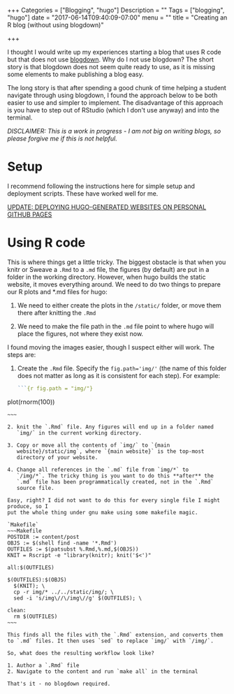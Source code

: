 +++
Categories = ["Blogging", "hugo"]
Description = ""
Tags = ["blogging", "hugo"]
date = "2017-06-14T09:40:09-07:00"
menu = ""
title = "Creating an R blog (without using blogdown)"

+++

I thought I would write up my experiences starting a blog that uses R
code but that does not
use [blogdown](https://github.com/rstudio/blogdown). Why do I not use
blogdown? The short story is that blogdown does not seem quite ready to use,
as it is missing some elements to make publishing a blog easy. 

The long story is that after
spending a good chunk of time helping a student navigate through using
blogdown, I found the approach below to be both easier to use and
simpler to implement. The
disadvantage of this approach is you have to step out of RStudio (which
I don't use anyway) and into the terminal.

*DISCLAIMER: This is a work in progress - I am not big on writing
blogs, so please forgive me if this is not helpful.*

# Setup

I recommend following the instructions here for simple setup and
 deployment scripts. These have worked well for me.
 
[UPDATE: DEPLOYING HUGO-GENERATED WEBSITES ON PERSONAL GITHUB PAGES](https://hjdskes.github.io/blog/update-deploying-hugo-on-personal-gh-pages/)

# Using R code

This is where things get a little tricky. The biggest obstacle is that
when you knitr or Sweave a `.Rmd` to a `.md` file, the
figures (by default) are put in a folder in the working
directory. However, when hugo builds the static website, it moves
everything around. We need to do two things to prepare our R plots and
\*.md files for hugo:

  1. We need to either create the plots in the `/static/` folder, or
     move them there after knitting the `.Rmd`
  
  2. We need to make the file path in the `.md` file point to where
     hugo will place the figures, not where they exist now.
	 
I found moving the images easier, though I suspect either will work. The steps are:

  1. Create the `.Rmd` file. Specify the `fig.path='img/'` (the name of
     this folder does not matter as long as it is consistent for each
     step). For example:
	 
	 ~~~R
	 ```{r fig.path = "img/"}
  plot(rnorm(100))
  ```
  ~~~

  2. knit the `.Rmd` file. Any figures will end up in a folder named
     `img/` in the current working directory.
  
  3. Copy or move all the contents of `img/` to `{main
     website}/static/img`, where `{main website}` is the top-most
     directory of your website.
  
  4. Change all references in the `.md` file from `img/*` to
     `/img/*`. The tricky thing is you want to do this **after** the
     `.md` file has been programmatically created, not in the `.Rmd`
     source file.
	 
Easy, right? I did not want to do this for every single file I might produce, so I
put the whole thing under gnu make using some makefile magic.

 `Makefile`
~~~Makefile
POSTDIR := content/post
OBJS := $(shell find -name '*.Rmd')
OUTFILES := $(patsubst %.Rmd,%.md,$(OBJS))
KNIT = Rscript -e "library(knitr); knit('$<')"

all:$(OUTFILES)

$(OUTFILES):$(OBJS)
	$(KNIT); \
	cp -r img/* ../../static/img/; \
	sed -i 's/img\//\/img\//g' $(OUTFILES); \

clean:
	rm $(OUTFILES)
~~~

This finds all the files with the `.Rmd` extension, and converts them
to `.md` files. It then uses `sed` to replace `img/` with `/img/`.

So, what does the resulting workflow look like?

  1. Author a `.Rmd` file
  2. Navigate to the content and run `make all` in the terminal

That's it - no blogdown required.
